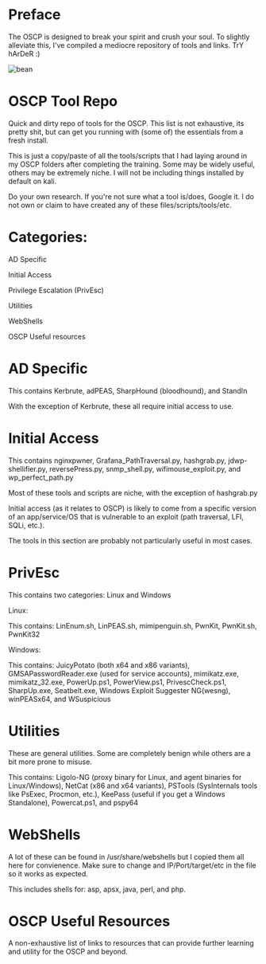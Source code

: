 # Preface
The OSCP is designed to break your spirit and crush your soul. To slightly alleviate this, I've compiled a mediocre repository of tools and links. TrY hArDeR :)

![bean](https://media0.giphy.com/media/Uh1ZPq7mA7xa8/giphy.gif?cid=6c09b952dt2eb1jeo0zuj2y5vp75pchibwa5954l1hanl03o&ep=v1_gifs_search&rid=giphy.gif&ct=g)


# OSCP Tool Repo
Quick and dirty repo of tools for the OSCP. This list is not exhaustive, its pretty shit, but can get you running with (some of) the essentials from a fresh install.

This is just a copy/paste of all the tools/scripts that I had laying around in my OSCP folders after completing the training. Some may be widely useful, others may be extremely niche. I will not be including things installed by default on kali.

Do your own research. If you're not sure what a tool is/does, Google it. I do not own or claim to have created any of these files/scripts/tools/etc.



# Categories:
AD Specific

Initial Access

Privilege Escalation (PrivEsc)

Utilities

WebShells

OSCP Useful resources

# AD Specific
This contains Kerbrute, adPEAS, SharpHound (bloodhound), and StandIn

With the exception of Kerbrute, these all require initial access to use.

# Initial Access
This contains nginxpwner, Grafana_PathTraversal.py, hashgrab.py, jdwp-shellifier.py, reversePress.py, snmp_shell.py, wifimouse_exploit.py, and wp_perfect_path.py

Most of these tools and scripts are niche, with the exception of hashgrab.py

Initial access (as it relates to OSCP) is likely to come from a specific version of an app/service/OS that is vulnerable to an exploit (path traversal, LFI, SQLi, etc.).

The tools in this section are probably not particularly useful in most cases.

# PrivEsc
This contains two categories: Linux and Windows

Linux:

This contains: LinEnum.sh, LinPEAS.sh, mimipenguin.sh, PwnKit, PwnKit.sh, PwnKit32

Windows:

This contains: JuicyPotato (both x64 and x86 variants), GMSAPasswordReader.exe (used for service accounts), mimikatz.exe, mimikatz_32.exe, PowerUp.ps1, PowerView.ps1, PrivescCheck.ps1, SharpUp.exe, Seatbelt.exe, Windows Exploit Suggester NG(wesng), winPEASx64, and WSuspicious


# Utilities

These are general utilities. Some are completely benign while others are a bit more prone to misuse.

This contains: Ligolo-NG (proxy binary for Linux, and agent binaries for Linux/Windows), NetCat (x86 and x64 variants), PSTools (SysInternals tools like PsExec, Procmon, etc.), KeePass (useful if you get a Windows Standalone), Powercat.ps1, and pspy64


# WebShells

A lot of these can be found in /usr/share/webshells but I copied them all here for convienence. Make sure to change and IP/Port/target/etc in the file so it works as expected.

This includes shells for: asp, apsx, java, perl, and php.

# OSCP Useful Resources
A non-exhaustive list of links to resources that can provide further learning and utility for the OSCP and beyond.
